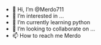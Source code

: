 - 👋 Hi, I’m @Merdo711
- 👀 I’m interested in ...
- 🌱 I’m currently learning python
- 💞️ I’m looking to collaborate on ...
- 📫 How to reach me Merdo

<!---
Merdo711/Merdo711 is a ✨ special ✨ repository because its `README.md` (this file) appears on your GitHub profile.
You can click the Preview link to take a look at your changes.
--->
